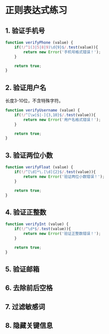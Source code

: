 # 正则表达式练习

## 1. 验证手机号

```javascript
function verifyPhone (value) {
    if(!/^1(3|5|8|9)\d{9}$/.test(value)){
        return new Error('手机号格式错误！');
    }

    return true;
}
```



## 2. 验证用户名

长度3-10位，不含特殊字符。

```javascript
function verifyUsername (value) {
    if(!/^[\w|$|-]{3,10}$/.test(value)){
        return new Error('用户名格式错误！');
    }

    return true;
}
```



## 3. 验证两位小数

```javascript
function verifyFloat (value) {
    if(!/^[\d]*\.[\d]{2}$/.test(value)){
        return new Error('验证两位小数错误！');
    }

    return true;
}
```



## 4. 验证正整数

```javascript
function verifyInt (value) {
    if(!/^\d*$/.test(value)){
        return new Error('验证正整数错误！');
    }

    return true;
}
```



## 5. 验证邮箱

## 6. 去除前后空格

## 7. 过滤敏感词

## 8. 隐藏关键信息









